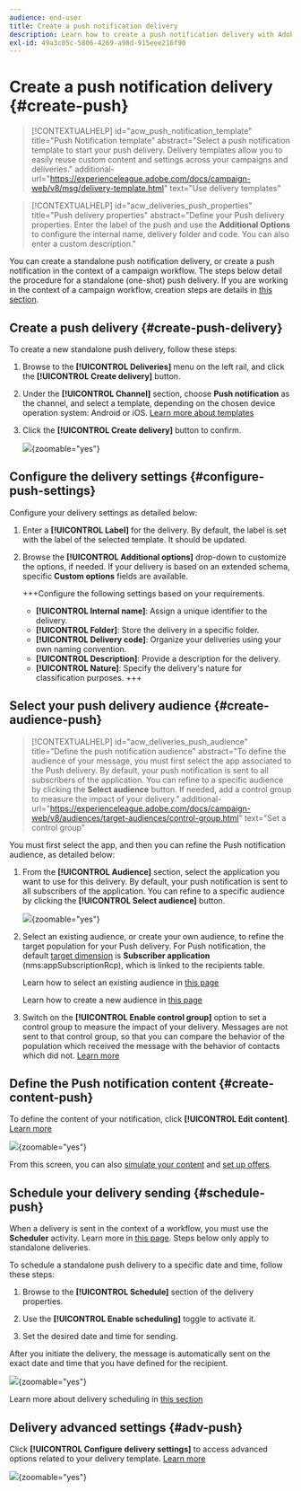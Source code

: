 ```yaml
---
audience: end-user
title: Create a push notification delivery
description: Learn how to create a push notification delivery with Adobe Campaign Web
exl-id: 49a3c05c-5806-4269-a98d-915eee216f90
---
```

# Create a push notification delivery {#create-push}

>[!CONTEXTUALHELP]
>id="acw_push_notification_template"
>title="Push Notification template"
>abstract="Select a push notification template to start your push delivery. Delivery templates allow you to easily reuse custom content and settings across your campaigns and deliveries."
>additional-url="https://experienceleague.adobe.com/docs/campaign-web/v8/msg/delivery-template.html" text="Use delivery templates"


>[!CONTEXTUALHELP]
>id="acw_deliveries_push_properties"
>title="Push delivery properties"
>abstract="Define your Push delivery properties. Enter the label of the push and use the **Additional Options** to configure the internal name, delivery folder and code. You can also enter a custom description."

You can create a standalone push notification delivery, or create a push notification in the context of a campaign workflow. The steps below detail the procedure for a standalone (one-shot) push delivery. If you are working in the context of a campaign workflow, creation steps are details in [this section](../workflows/activities/channels.md#create-a-delivery-in-a-campaign-workflow).

## Create a push delivery {#create-push-delivery}

To create a new standalone push delivery, follow these steps:

1. Browse to the **[!UICONTROL Deliveries]** menu on the left rail, and click the  **[!UICONTROL Create delivery]** button.

1. Under the **[!UICONTROL Channel]** section, choose **Push notification** as the channel, and select a template, depending on the chosen device operation system: Android or iOS. [Learn more about templates](../msg/delivery-template.md)

1. Click the **[!UICONTROL Create delivery]** button to confirm.

    ![](assets/push_create_1.png){zoomable="yes"}

## Configure the delivery settings {#configure-push-settings}

Configure your delivery settings as detailed below:

1. Enter a **[!UICONTROL Label]** for the delivery. By default, the label is set with the label of the selected template. It should be updated.

1. Browse the **[!UICONTROL Additional options]** drop-down to customize the options, if needed. If your delivery is based on an extended schema, specific **Custom options** fields are available.

    +++Configure the following settings based on your requirements.
    * **[!UICONTROL Internal name]**: Assign a unique identifier to the delivery.
    * **[!UICONTROL Folder]**: Store the delivery in a specific folder.
    * **[!UICONTROL Delivery code]**: Organize your deliveries using your own naming convention.
    * **[!UICONTROL Description]**: Provide a description for the delivery.
    * **[!UICONTROL Nature]**: Specify the delivery's nature for classification purposes.
    +++


## Select your push delivery audience {#create-audience-push}

>[!CONTEXTUALHELP]
>id="acw_deliveries_push_audience"
>title="Define the push notification audience"
>abstract="To define the audience of your message, you must first select the app associated to the Push delivery. By default, your push notification is sent to all subscribers of the application. You can refine to a specific audience by clicking the **Select audience** button. If needed, add a control group to measure the impact of your delivery."
>additional-url="https://experienceleague.adobe.com/docs/campaign-web/v8/audiences/target-audiences/control-group.html" text="Set a control group"


You must first select the app, and then you can refine the Push notification audience, as detailed below:

1. From the **[!UICONTROL Audience]** section, select the application you want to use for this delivery. By default, your push notification is sent to all subscribers of the application. You can refine to a specific audience by clicking the **[!UICONTROL Select audience]** button.

    ![](assets/push_create_2.png){zoomable="yes"}

1. Select an existing audience, or create your own audience, to refine the target population for your Push delivery. For Push notification, the default [target dimension](../audience/about-recipients.md#targeting-dimensions) is **Subscriber application** (nms:appSubscriptionRcp), which is linked to the recipients table. 

    Learn how to select an existing audience in [this page](../audience/add-audience.md)

    Learn how to create a new audience in [this page](../audience/one-time-audience.md)

1. Switch on the **[!UICONTROL Enable control group]** option to set a control group to measure the impact of your delivery. Messages are not sent to that control group, so that you can compare the behavior of the population which received the message with the behavior of contacts which did not. [Learn more](../audience/control-group.md)

## Define the Push notification content {#create-content-push}

To define the content of your notification, click **[!UICONTROL Edit content]**. [Learn more](content-push.md)

![](assets/push_create_5.png){zoomable="yes"}

From this screen, you can also [simulate your content](../preview-test/preview-test.md) and [set up offers](../msg/offers.md).

## Schedule your delivery sending {#schedule-push}

When a delivery is sent in the context of a workflow, you must use the **Scheduler** activity. Learn more in [this page](../workflows/activities/scheduler.md). Steps below only apply to standalone deliveries.

To schedule a standalone push delivery to a specific date and time, follow these steps:

1. Browse to the **[!UICONTROL Schedule]** section of the delivery properties.

1. Use the **[!UICONTROL Enable scheduling]** toggle to activate it.

1. Set the desired date and time for sending.

After you initiate the delivery, the message is automatically sent on the exact date and time that you have defined for the recipient. 

![](assets/push_create_3.png){zoomable="yes"}

Learn more about delivery scheduling in [this section](../msg/gs-deliveries.md#gs-schedule)

## Delivery advanced settings {#adv-push}

Click **[!UICONTROL Configure delivery settings]** to access advanced options related to your delivery template. [Learn more](../advanced-settings/delivery-settings.md)

![](assets/push_create_4.png){zoomable="yes"}
